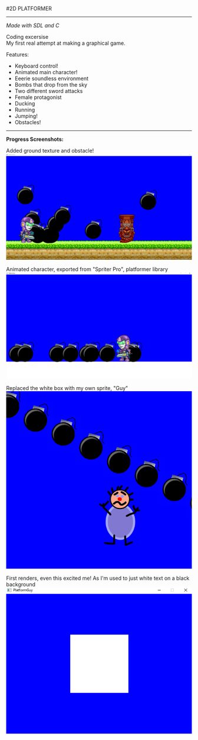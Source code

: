 #2D PLATFORMER

---

*Made with SDL and C* 

Coding excersise  
My first real attempt at making a graphical game.  

Features:
- Keyboard control!
- Animated main character!
- Eeerie soundless environment
- Bombs that drop from the sky
- Two different sword attacks
- Female protagonist
- Ducking
- Running
- Jumping!
- Obstacles!

---

**Progress Screenshots:**

Added ground texture and obstacle! 
![More Textures](https://raw.githubusercontent.com/GoblinDynamiteer/platformGuy/master/img/girl_004.PNG)

Animated character, exported from "Spriter Pro", platformer library   
![Animated char](https://raw.githubusercontent.com/GoblinDynamiteer/platformGuy/master/img/girl_001.PNG)

Replaced the white box with my own sprite, "Guy"      
![Guy](https://raw.githubusercontent.com/GoblinDynamiteer/platformGuy/master/img/guy_001.PNG)

First renders, even this excited me! As I'm used to just white text on a black background    
![White rectangle](https://raw.githubusercontent.com/GoblinDynamiteer/platformGuy/master/img/rect001.PNG)
